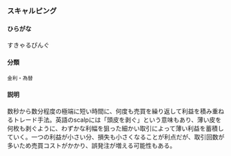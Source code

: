 <div style="display:none;">

## [あ行](securities-terms?id=あ行)
## [か行](securities-terms?id=か行)
## [さ行](securities-terms?id=さ行)

</div>

### スキャルピング

#### ひらがな

すきゃるぴんぐ

#### 分類

`金利・為替`

#### 説明

数秒から数分程度の極端に短い時間に、何度も売買を繰り返して利益を積み重ねるトレード手法。英語のscalpには「頭皮を剥ぐ」という意味もあり、薄い皮を何枚も剥ぐように、わずかな利幅を狙った細かい取引によって薄い利益を蓄積していく。一つの利益が小さい分、損失も小さくなることが利点だが、取引回数が多いため売買コストがかかり、誤発注が増える可能性もある。

<div style="display:none;">

## [た行](securities-terms?id=た行)
## [な行](securities-terms?id=な行)
## [は行](securities-terms?id=は行)
## [ま行](securities-terms?id=ま行)
## [や行](securities-terms?id=や行)
## [ら行](securities-terms?id=ら行)
## [わ行](securities-terms?id=わ行)
## [英数字・記号](securities-terms?id=英数字・記号)

</div>

